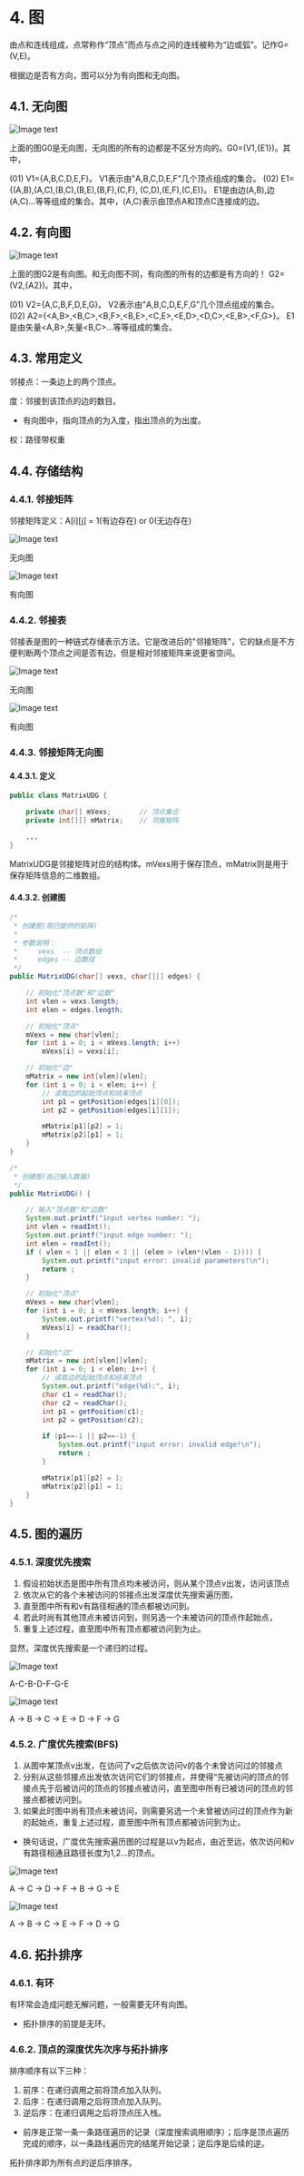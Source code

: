 # 4. 图

由点和连线组成，点常称作“顶点”而点与点之间的连线被称为“边或弧”。记作G=(V,E)。

根据边是否有方向，图可以分为有向图和无向图。

## 4.1. 无向图

![Image text](https://github.com/billreus/Konwledge/blob/master/picture/tu4.1.jpg)

上面的图G0是无向图，无向图的所有的边都是不区分方向的。G0=(V1,{E1})。其中，

(01) V1={A,B,C,D,E,F}。 V1表示由"A,B,C,D,E,F"几个顶点组成的集合。 
(02) E1={(A,B),(A,C),(B,C),(B,E),(B,F),(C,F), (C,D),(E,F),(C,E)}。 E1是由边(A,B),边(A,C)...等等组成的集合。其中，(A,C)表示由顶点A和顶点C连接成的边。

## 4.2. 有向图

![Image text](https://github.com/billreus/Konwledge/blob/master/picture/tu4.102.jpg)

上面的图G2是有向图。和无向图不同，有向图的所有的边都是有方向的！ G2=(V2,{A2})。其中，

(01) V2={A,C,B,F,D,E,G}。 V2表示由"A,B,C,D,E,F,G"几个顶点组成的集合。 
(02) A2={<A,B>,<B,C>,<B,F>,<B,E>,<C,E>,<E,D>,<D,C>,<E,B>,<F,G>}。 E1是由矢量<A,B>,矢量<B,C>...等等组成的集合。

## 4.3. 常用定义

邻接点：一条边上的两个顶点。

度：邻接到该顶点的边的数目。

* 有向图中，指向顶点的为入度，指出顶点的为出度。

权：路径带权重

## 4.4. 存储结构

### 4.4.1. 邻接矩阵

邻接矩阵定义：A[i][j] = 1(有边存在) or 0(无边存在)

![Image text](https://github.com/billreus/Konwledge/blob/master/picture/4.105.jpg)

无向图

![Image text](https://github.com/billreus/Konwledge/blob/master/picture/4.106.jpg)

有向图

### 4.4.2. 邻接表

邻接表是图的一种链式存储表示方法。它是改进后的"邻接矩阵"，它的缺点是不方便判断两个顶点之间是否有边，但是相对邻接矩阵来说更省空间。

![Image text](https://github.com/billreus/Konwledge/blob/master/picture/4.107.jpg)

无向图

![Image text](https://github.com/billreus/Konwledge/blob/master/picture/4.108.jpg)

有向图

### 4.4.3. 邻接矩阵无向图

#### 4.4.3.1. 定义

```java
public class MatrixUDG {

    private char[] mVexs;       // 顶点集合
    private int[][] mMatrix;    // 邻接矩阵

    ...
}
```

MatrixUDG是邻接矩阵对应的结构体。mVexs用于保存顶点，mMatrix则是用于保存矩阵信息的二维数组。

#### 4.4.3.2. 创建图

```java
/*
 * 创建图(用已提供的矩阵)
 *
 * 参数说明：
 *     vexs  -- 顶点数组
 *     edges -- 边数组
 */
public MatrixUDG(char[] vexs, char[][] edges) {

    // 初始化"顶点数"和"边数"
    int vlen = vexs.length;
    int elen = edges.length;

    // 初始化"顶点"
    mVexs = new char[vlen];
    for (int i = 0; i < mVexs.length; i++)
        mVexs[i] = vexs[i];

    // 初始化"边"
    mMatrix = new int[vlen][vlen];
    for (int i = 0; i < elen; i++) {
        // 读取边的起始顶点和结束顶点
        int p1 = getPosition(edges[i][0]);
        int p2 = getPosition(edges[i][1]);

        mMatrix[p1][p2] = 1;
        mMatrix[p2][p1] = 1;
    }
}
```

```java
/* 
 * 创建图(自己输入数据)
 */
public MatrixUDG() {

    // 输入"顶点数"和"边数"
    System.out.printf("input vertex number: ");
    int vlen = readInt();
    System.out.printf("input edge number: ");
    int elen = readInt();
    if ( vlen < 1 || elen < 1 || (elen > (vlen*(vlen - 1)))) {
        System.out.printf("input error: invalid parameters!\n");
        return ;
    }

    // 初始化"顶点"
    mVexs = new char[vlen];
    for (int i = 0; i < mVexs.length; i++) {
        System.out.printf("vertex(%d): ", i);
        mVexs[i] = readChar();
    }

    // 初始化"边"
    mMatrix = new int[vlen][vlen];
    for (int i = 0; i < elen; i++) {
        // 读取边的起始顶点和结束顶点
        System.out.printf("edge(%d):", i);
        char c1 = readChar();
        char c2 = readChar();
        int p1 = getPosition(c1);
        int p2 = getPosition(c2);

        if (p1==-1 || p2==-1) {
            System.out.printf("input error: invalid edge!\n");
            return ;
        }

        mMatrix[p1][p2] = 1;
        mMatrix[p2][p1] = 1;
    }
}

```

## 4.5. 图的遍历

### 4.5.1. 深度优先搜索

1. 假设初始状态是图中所有顶点均未被访问，则从某个顶点v出发，访问该顶点
2. 依次从它的各个未被访问的邻接点出发深度优先搜索遍历图，
3. 直至图中所有和v有路径相通的顶点都被访问到。 
4. 若此时尚有其他顶点未被访问到，则另选一个未被访问的顶点作起始点，
5. 重复上述过程，直至图中所有顶点都被访问到为止。

显然，深度优先搜索是一个递归的过程。

![Image text](https://github.com/billreus/Konwledge/blob/master/picture/4.202.jpg)

A-C-B-D-F-G-E

![Image text](https://github.com/billreus/Konwledge/blob/master/picture/4.204.jpg)

A -> B -> C -> E -> D -> F -> G

### 4.5.2. 广度优先搜索(BFS)

1. 从图中某顶点v出发，在访问了v之后依次访问v的各个未曾访问过的邻接点
2. 分别从这些邻接点出发依次访问它们的邻接点，并使得“先被访问的顶点的邻接点先于后被访问的顶点的邻接点被访问，直至图中所有已被访问的顶点的邻接点都被访问到。
3. 如果此时图中尚有顶点未被访问，则需要另选一个未曾被访问过的顶点作为新的起始点，重复上述过程，直至图中所有顶点都被访问到为止。

* 换句话说，广度优先搜索遍历图的过程是以v为起点，由近至远，依次访问和v有路径相通且路径长度为1,2...的顶点。

![Image text](https://github.com/billreus/Konwledge/blob/master/picture/4.205.jpg)

A -> C -> D -> F -> B -> G -> E

![Image text](https://github.com/billreus/Konwledge/blob/master/picture/4.206.jpg)

A -> B -> C -> E -> F -> D -> G

## 4.6. 拓扑排序

### 4.6.1. 有环

有环常会造成问题无解问题，一般需要无环有向图。

* 拓扑排序的前提是无环。

### 4.6.2. 顶点的深度优先次序与拓扑排序

排序顺序有以下三种：
1. 前序：在递归调用之前将顶点加入队列。
2. 后序：在递归调用之后将顶点加入队列。
3. 逆后序：在递归调用之后将顶点压入栈。

* 前序是正常一条一条路径遍历的记录（深度搜索调用顺序）；后序是顶点遍历完成的顺序，以一条路线遍历完的结尾开始记录；逆后序是后续的逆。

拓扑排序即为所有点的逆后序排序。